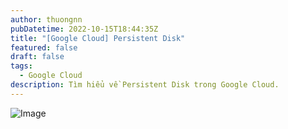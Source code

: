 ```yaml
---
author: thuongnn
pubDatetime: 2022-10-15T18:44:35Z
title: "[Google Cloud] Persistent Disk"
featured: false
draft: false
tags:
  - Google Cloud
description: Tìm hiểu về Persistent Disk trong Google Cloud.
---
```


![Image](https://github.com/user-attachments/assets/23a14487-5244-417d-85a7-b8299a220770)
